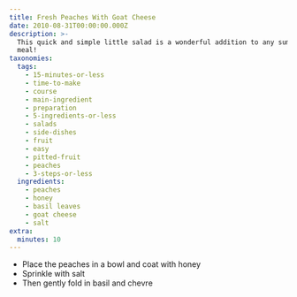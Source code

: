 ```yaml
---
title: Fresh Peaches With Goat Cheese
date: 2010-08-31T00:00:00.000Z
description: >-
  This quick and simple little salad is a wonderful addition to any summertime
  meal!
taxonomies:
  tags:
    - 15-minutes-or-less
    - time-to-make
    - course
    - main-ingredient
    - preparation
    - 5-ingredients-or-less
    - salads
    - side-dishes
    - fruit
    - easy
    - pitted-fruit
    - peaches
    - 3-steps-or-less
  ingredients:
    - peaches
    - honey
    - basil leaves
    - goat cheese
    - salt
extra:
  minutes: 10
---
```

 - Place the peaches in a bowl and coat with honey
 - Sprinkle with salt
 - Then gently fold in basil and chevre
